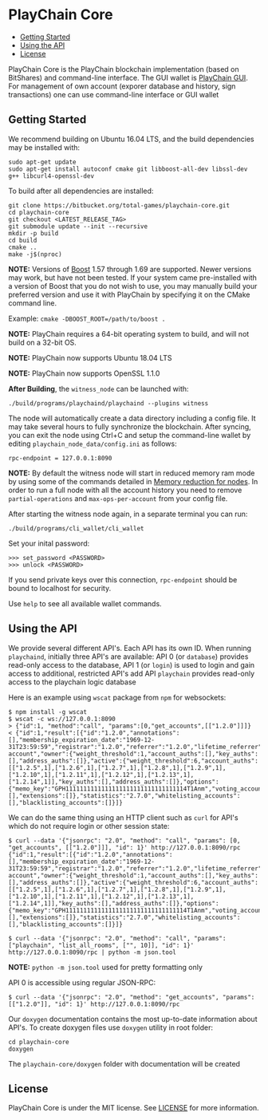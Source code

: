 PlayChain Core
==============

* [Getting Started](#getting-started)
* [Using the API](#using-the-api)
* [License](#license)

PlayChain Core is the PlayChain blockchain implementation (based on BitShares) and command-line interface.
The GUI wallet is [PlayChain GUI](https://playchainwallet.page.link/start).
For management of own account (exporer database and history, sign transactions)
one can use command-line interface or GUI wallet

Getting Started
---------------

We recommend building on Ubuntu 16.04 LTS, and the build dependencies may be installed with:

    sudo apt-get update
    sudo apt-get install autoconf cmake git libboost-all-dev libssl-dev g++ libcurl4-openssl-dev

To build after all dependencies are installed:

    git clone https://bitbucket.org/total-games/playchain-core.git
    cd playchain-core
    git checkout <LATEST_RELEASE_TAG>
    git submodule update --init --recursive
    mkdir -p build
    cd build
    cmake ..
    make -j$(nproc)

**NOTE:** Versions of [Boost](http://www.boost.org/) 1.57 through 1.69 are supported. Newer versions may work, but
have not been tested. If your system came pre-installed with a version of Boost that you do not wish to use, you may
manually build your preferred version and use it with PlayChain by specifying it on the CMake command line.

Example: ``cmake -DBOOST_ROOT=/path/to/boost .``

**NOTE:** PlayChain requires a 64-bit operating system to build, and will not build on a 32-bit OS.

**NOTE:** PlayChain now supports Ubuntu 18.04 LTS

**NOTE:** PlayChain now supports OpenSSL 1.1.0

**After Building**, the `witness_node` can be launched with:

    ./build/programs/playchaind/playchaind --plugins witness

The node will automatically create a data directory including a config file. It may take several hours to fully synchronize
the blockchain. After syncing, you can exit the node using Ctrl+C and setup the command-line wallet by editing
`playchain_node_data/config.ini` as follows:

    rpc-endpoint = 127.0.0.1:8090

**NOTE:** By default the witness node will start in reduced memory ram mode by using some of the commands detailed in [Memory reduction for nodes](https://github.com/bitshares/bitshares-core/wiki/Memory-reduction-for-nodes).
In order to run a full node with all the account history you need to remove `partial-operations` and `max-ops-per-account` from your config file.

After starting the witness node again, in a separate terminal you can run:

    ./build/programs/cli_wallet/cli_wallet

Set your inital password:

    >>> set_password <PASSWORD>
    >>> unlock <PASSWORD>

If you send private keys over this connection, `rpc-endpoint` should be bound to localhost for security.

Use `help` to see all available wallet commands.

Using the API
-------------

We provide several different API's.  Each API has its own ID.
When running `playchaind`, initially three API's are available:
API 0 (or `database`) provides read-only access to the database, API 1 (or `login`) is
used to login and gain access to additional, restricted API's
add API `playchain` provides read-only access to the playchain logic database

Here is an example using `wscat` package from `npm` for websockets:

    $ npm install -g wscat
    $ wscat -c ws://127.0.0.1:8090
    > {"id":1, "method":"call", "params":[0,"get_accounts",[["1.2.0"]]]}
    < {"id":1,"result":[{"id":"1.2.0","annotations":[],"membership_expiration_date":"1969-12-31T23:59:59","registrar":"1.2.0","referrer":"1.2.0","lifetime_referrer":"1.2.0","network_fee_percentage":2000,"lifetime_referrer_fee_percentage":8000,"referrer_rewards_percentage":0,"name":"committee-account","owner":{"weight_threshold":1,"account_auths":[],"key_auths":[],"address_auths":[]},"active":{"weight_threshold":6,"account_auths":[["1.2.5",1],["1.2.6",1],["1.2.7",1],["1.2.8",1],["1.2.9",1],["1.2.10",1],["1.2.11",1],["1.2.12",1],["1.2.13",1],["1.2.14",1]],"key_auths":[],"address_auths":[]},"options":{"memo_key":"GPH1111111111111111111111111111111114T1Anm","voting_account":"1.2.0","num_witness":0,"num_committee":0,"votes":[],"extensions":[]},"statistics":"2.7.0","whitelisting_accounts":[],"blacklisting_accounts":[]}]}

We can do the same thing using an HTTP client such as `curl` for API's which do not require login or other session state:

    $ curl --data '{"jsonrpc": "2.0", "method": "call", "params": [0, "get_accounts", [["1.2.0"]]], "id": 1}' http://127.0.0.1:8090/rpc
    {"id":1,"result":[{"id":"1.2.0","annotations":[],"membership_expiration_date":"1969-12-31T23:59:59","registrar":"1.2.0","referrer":"1.2.0","lifetime_referrer":"1.2.0","network_fee_percentage":2000,"lifetime_referrer_fee_percentage":8000,"referrer_rewards_percentage":0,"name":"committee-account","owner":{"weight_threshold":1,"account_auths":[],"key_auths":[],"address_auths":[]},"active":{"weight_threshold":6,"account_auths":[["1.2.5",1],["1.2.6",1],["1.2.7",1],["1.2.8",1],["1.2.9",1],["1.2.10",1],["1.2.11",1],["1.2.12",1],["1.2.13",1],["1.2.14",1]],"key_auths":[],"address_auths":[]},"options":{"memo_key":"GPH1111111111111111111111111111111114T1Anm","voting_account":"1.2.0","num_witness":0,"num_committee":0,"votes":[],"extensions":[]},"statistics":"2.7.0","whitelisting_accounts":[],"blacklisting_accounts":[]}]}

    $ curl --data '{"jsonrpc": "2.0", "method": "call", "params": ["playchain", "list_all_rooms", ["", 10]], "id": 1}' http://127.0.0.1:8090/rpc | python -m json.tool

**NOTE:** `python -m json.tool` used for pretty formatting only

API 0 is accessible using regular JSON-RPC:

    $ curl --data '{"jsonrpc": "2.0", "method": "get_accounts", "params": [["1.2.0"]], "id": 1}' http://127.0.0.1:8090/rpc


Our `doxygen` documentation contains the most up-to-date information about API's. To create
doxygen files use `doxygen` utility in root folder:

    cd playchain-core
    doxygen

The `playchain-core/doxygen` folder with documentation will be created

 
License
-------
PlayChain Core is under the MIT license. See [LICENSE](https://github.com/bitshares/bitshares-core/blob/master/LICENSE.txt)
for more information.
